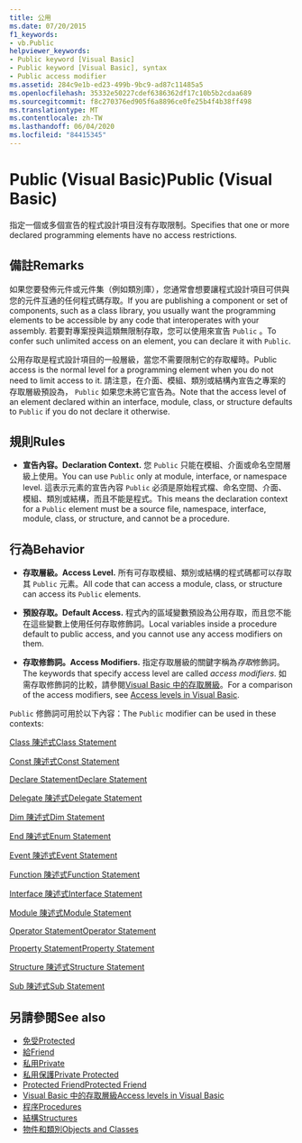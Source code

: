 ```yaml
---
title: 公用
ms.date: 07/20/2015
f1_keywords:
- vb.Public
helpviewer_keywords:
- Public keyword [Visual Basic]
- Public keyword [Visual Basic], syntax
- Public access modifier
ms.assetid: 284c9e1b-ed23-499b-9bc9-ad87c11485a5
ms.openlocfilehash: 35332e50227cdef6386362df17c10b5b2cdaa689
ms.sourcegitcommit: f8c270376ed905f6a8896ce0fe25b4f4b38ff498
ms.translationtype: MT
ms.contentlocale: zh-TW
ms.lasthandoff: 06/04/2020
ms.locfileid: "84415345"
---
```

# <a name="public-visual-basic"></a><span data-ttu-id="6d5c4-102">Public (Visual Basic)</span><span class="sxs-lookup"><span data-stu-id="6d5c4-102">Public (Visual Basic)</span></span>
<span data-ttu-id="6d5c4-103">指定一個或多個宣告的程式設計項目沒有存取限制。</span><span class="sxs-lookup"><span data-stu-id="6d5c4-103">Specifies that one or more declared programming elements have no access restrictions.</span></span>  
  
## <a name="remarks"></a><span data-ttu-id="6d5c4-104">備註</span><span class="sxs-lookup"><span data-stu-id="6d5c4-104">Remarks</span></span>  
 <span data-ttu-id="6d5c4-105">如果您要發佈元件或元件集（例如類別庫），您通常會想要讓程式設計項目可供與您的元件互通的任何程式碼存取。</span><span class="sxs-lookup"><span data-stu-id="6d5c4-105">If you are publishing a component or set of components, such as a class library, you usually want the programming elements to be accessible by any code that interoperates with your assembly.</span></span> <span data-ttu-id="6d5c4-106">若要對專案授與這類無限制存取，您可以使用來宣告 `Public` 。</span><span class="sxs-lookup"><span data-stu-id="6d5c4-106">To confer such unlimited access on an element, you can declare it with `Public`.</span></span>  
  
 <span data-ttu-id="6d5c4-107">公用存取是程式設計項目的一般層級，當您不需要限制它的存取權時。</span><span class="sxs-lookup"><span data-stu-id="6d5c4-107">Public access is the normal level for a programming element when you do not need to limit access to it.</span></span> <span data-ttu-id="6d5c4-108">請注意，在介面、模組、類別或結構內宣告之專案的存取層級預設為， `Public` 如果您未將它宣告為。</span><span class="sxs-lookup"><span data-stu-id="6d5c4-108">Note that the access level of an element declared within an interface, module, class, or structure defaults to `Public` if you do not declare it otherwise.</span></span>  
  
## <a name="rules"></a><span data-ttu-id="6d5c4-109">規則</span><span class="sxs-lookup"><span data-stu-id="6d5c4-109">Rules</span></span>  
  
- <span data-ttu-id="6d5c4-110">**宣告內容。**</span><span class="sxs-lookup"><span data-stu-id="6d5c4-110">**Declaration Context.**</span></span> <span data-ttu-id="6d5c4-111">您 `Public` 只能在模組、介面或命名空間層級上使用。</span><span class="sxs-lookup"><span data-stu-id="6d5c4-111">You can use `Public` only at module, interface, or namespace level.</span></span> <span data-ttu-id="6d5c4-112">這表示元素的宣告內容 `Public` 必須是原始程式檔、命名空間、介面、模組、類別或結構，而且不能是程式。</span><span class="sxs-lookup"><span data-stu-id="6d5c4-112">This means the declaration context for a `Public` element must be a source file, namespace, interface, module, class, or structure, and cannot be a procedure.</span></span>  
  
## <a name="behavior"></a><span data-ttu-id="6d5c4-113">行為</span><span class="sxs-lookup"><span data-stu-id="6d5c4-113">Behavior</span></span>  
  
- <span data-ttu-id="6d5c4-114">**存取層級。**</span><span class="sxs-lookup"><span data-stu-id="6d5c4-114">**Access Level.**</span></span> <span data-ttu-id="6d5c4-115">所有可存取模組、類別或結構的程式碼都可以存取其 `Public` 元素。</span><span class="sxs-lookup"><span data-stu-id="6d5c4-115">All code that can access a module, class, or structure can access its `Public` elements.</span></span>  
  
- <span data-ttu-id="6d5c4-116">**預設存取。**</span><span class="sxs-lookup"><span data-stu-id="6d5c4-116">**Default Access.**</span></span> <span data-ttu-id="6d5c4-117">程式內的區域變數預設為公用存取，而且您不能在這些變數上使用任何存取修飾詞。</span><span class="sxs-lookup"><span data-stu-id="6d5c4-117">Local variables inside a procedure default to public access, and you cannot use any access modifiers on them.</span></span>  
  
- <span data-ttu-id="6d5c4-118">**存取修飾詞。**</span><span class="sxs-lookup"><span data-stu-id="6d5c4-118">**Access Modifiers.**</span></span> <span data-ttu-id="6d5c4-119">指定存取層級的關鍵字稱為*存取*修飾詞。</span><span class="sxs-lookup"><span data-stu-id="6d5c4-119">The keywords that specify access level are called *access modifiers*.</span></span> <span data-ttu-id="6d5c4-120">如需存取修飾詞的比較，請參閱[Visual Basic 中的存取層級](../../programming-guide/language-features/declared-elements/access-levels.md)。</span><span class="sxs-lookup"><span data-stu-id="6d5c4-120">For a comparison of the access modifiers, see [Access levels in Visual Basic](../../programming-guide/language-features/declared-elements/access-levels.md).</span></span>  
  
 <span data-ttu-id="6d5c4-121">`Public` 修飾詞可用於以下內容：</span><span class="sxs-lookup"><span data-stu-id="6d5c4-121">The `Public` modifier can be used in these contexts:</span></span>  
  
 [<span data-ttu-id="6d5c4-122">Class 陳述式</span><span class="sxs-lookup"><span data-stu-id="6d5c4-122">Class Statement</span></span>](../statements/class-statement.md)  
  
 [<span data-ttu-id="6d5c4-123">Const 陳述式</span><span class="sxs-lookup"><span data-stu-id="6d5c4-123">Const Statement</span></span>](../statements/const-statement.md)  
  
 [<span data-ttu-id="6d5c4-124">Declare Statement</span><span class="sxs-lookup"><span data-stu-id="6d5c4-124">Declare Statement</span></span>](../statements/declare-statement.md)  
  
 [<span data-ttu-id="6d5c4-125">Delegate 陳述式</span><span class="sxs-lookup"><span data-stu-id="6d5c4-125">Delegate Statement</span></span>](../statements/delegate-statement.md)  
  
 [<span data-ttu-id="6d5c4-126">Dim 陳述式</span><span class="sxs-lookup"><span data-stu-id="6d5c4-126">Dim Statement</span></span>](../statements/dim-statement.md)  
  
 [<span data-ttu-id="6d5c4-127">End 陳述式</span><span class="sxs-lookup"><span data-stu-id="6d5c4-127">Enum Statement</span></span>](../statements/enum-statement.md)  
  
 [<span data-ttu-id="6d5c4-128">Event 陳述式</span><span class="sxs-lookup"><span data-stu-id="6d5c4-128">Event Statement</span></span>](../statements/event-statement.md)  
  
 [<span data-ttu-id="6d5c4-129">Function 陳述式</span><span class="sxs-lookup"><span data-stu-id="6d5c4-129">Function Statement</span></span>](../statements/function-statement.md)  
  
 [<span data-ttu-id="6d5c4-130">Interface 陳述式</span><span class="sxs-lookup"><span data-stu-id="6d5c4-130">Interface Statement</span></span>](../statements/interface-statement.md)  
  
 [<span data-ttu-id="6d5c4-131">Module 陳述式</span><span class="sxs-lookup"><span data-stu-id="6d5c4-131">Module Statement</span></span>](../statements/module-statement.md)  
  
 [<span data-ttu-id="6d5c4-132">Operator Statement</span><span class="sxs-lookup"><span data-stu-id="6d5c4-132">Operator Statement</span></span>](../statements/operator-statement.md)  
  
 [<span data-ttu-id="6d5c4-133">Property Statement</span><span class="sxs-lookup"><span data-stu-id="6d5c4-133">Property Statement</span></span>](../statements/property-statement.md)  
  
 [<span data-ttu-id="6d5c4-134">Structure 陳述式</span><span class="sxs-lookup"><span data-stu-id="6d5c4-134">Structure Statement</span></span>](../statements/structure-statement.md)  
  
 [<span data-ttu-id="6d5c4-135">Sub 陳述式</span><span class="sxs-lookup"><span data-stu-id="6d5c4-135">Sub Statement</span></span>](../statements/sub-statement.md)  
  
## <a name="see-also"></a><span data-ttu-id="6d5c4-136">另請參閱</span><span class="sxs-lookup"><span data-stu-id="6d5c4-136">See also</span></span>

- [<span data-ttu-id="6d5c4-137">免受</span><span class="sxs-lookup"><span data-stu-id="6d5c4-137">Protected</span></span>](protected.md)
- [<span data-ttu-id="6d5c4-138">給</span><span class="sxs-lookup"><span data-stu-id="6d5c4-138">Friend</span></span>](friend.md)
- [<span data-ttu-id="6d5c4-139">私用</span><span class="sxs-lookup"><span data-stu-id="6d5c4-139">Private</span></span>](private.md)
- [<span data-ttu-id="6d5c4-140">私用保護</span><span class="sxs-lookup"><span data-stu-id="6d5c4-140">Private Protected</span></span>](private-protected.md)
- [<span data-ttu-id="6d5c4-141">Protected Friend</span><span class="sxs-lookup"><span data-stu-id="6d5c4-141">Protected Friend</span></span>](protected-friend.md)
- [<span data-ttu-id="6d5c4-142">Visual Basic 中的存取層級</span><span class="sxs-lookup"><span data-stu-id="6d5c4-142">Access levels in Visual Basic</span></span>](../../programming-guide/language-features/declared-elements/access-levels.md)
- [<span data-ttu-id="6d5c4-143">程序</span><span class="sxs-lookup"><span data-stu-id="6d5c4-143">Procedures</span></span>](../../programming-guide/language-features/procedures/index.md)
- [<span data-ttu-id="6d5c4-144">結構</span><span class="sxs-lookup"><span data-stu-id="6d5c4-144">Structures</span></span>](../../programming-guide/language-features/data-types/structures.md)
- [<span data-ttu-id="6d5c4-145">物件和類別</span><span class="sxs-lookup"><span data-stu-id="6d5c4-145">Objects and Classes</span></span>](../../programming-guide/language-features/objects-and-classes/index.md)
